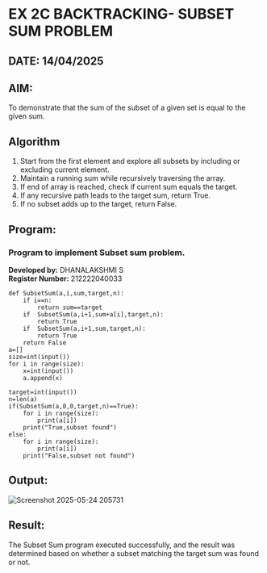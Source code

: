 # EX 2C BACKTRACKING- SUBSET SUM PROBLEM
## DATE: 14/04/2025
## AIM:
To demonstrate that the sum of the subset of a given set is equal to the given sum.

## Algorithm
1. Start from the first element and explore all subsets by including or excluding current element.
2. Maintain a running sum while recursively traversing the array.
3. If end of array is reached, check if current sum equals the target.
4. If any recursive path leads to the target sum, return True.
5. If no subset adds up to the target, return False.

## Program:

### Program to implement Subset sum problem.
**Developed by:** DHANALAKSHMI S  
**Register Number:** 212222040033
```
def SubsetSum(a,i,sum,target,n):
    if i==n:
        return sum==target
    if  SubsetSum(a,i+1,sum+a[i],target,n):
        return True
    if  SubsetSum(a,i+1,sum,target,n):
        return True
    return False
a=[]
size=int(input())
for i in range(size):
    x=int(input())
    a.append(x)

target=int(input())
n=len(a)
if(SubsetSum(a,0,0,target,n)==True):
    for i in range(size):
        print(a[i])
    print("True,subset found")
else:
    for i in range(size):
        print(a[i])
    print("False,subset not found")

```
## Output:
![Screenshot 2025-05-24 205731](https://github.com/user-attachments/assets/60d1426c-7af4-4f88-b042-34c9e5687b77)

## Result:
The Subset Sum program executed successfully, and the result was determined based on whether a subset matching the target sum was found or not.
